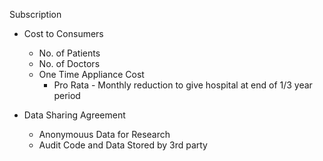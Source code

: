 Subscription

- Cost to Consumers
  - No. of Patients
  - No. of Doctors
  - One Time Appliance Cost
    - Pro Rata - Monthly reduction to give hospital at end of 1/3 year period

- Data Sharing Agreement
    - Anonymouus Data for Research
    - Audit Code and Data Stored by 3rd party